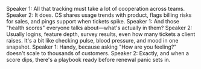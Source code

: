 Speaker 1: All that tracking must take a lot of cooperation across teams.
Speaker 2: It does. CS shares usage trends with product, flags billing risks for sales, and pings support when tickets spike.
Speaker 1: And those "health scores" everyone talks about—what's actually in them?
Speaker 2: Usually logins, feature depth, survey results, even how many tickets a client raises. It's a bit like checking pulse, blood pressure, and mood in one snapshot.
Speaker 1: Handy, because asking "How are you feeling?" doesn't scale to thousands of customers.
Speaker 2: Exactly, and when a score dips, there's a playbook ready before renewal panic sets in.

